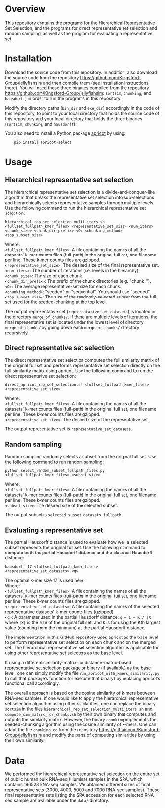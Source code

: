 # Overview

This repository contains the programs for the Hierarchical Representative Set Selection, and the programs for direct representative set selection and random sampling, as well as the program for evaluating a representative set.
   

# Installation

Download the source code from this repository. In addition, also download the source code from the repository https://github.com/Kingsford-Group/jellyfishsim and then compile them (see Installation instructions there). You will need these three binaries compiled from the repository https://github.com/Kingsford-Group/jellyfishsim: `sortsim`, `chunking`, and `hausdorff`, in order to run the programs in this repository.

Modify the directory paths (`bin_dir` and `exe_dir`) accordingly in the code of this repository, to point to your local directory that holds the source code of this repository and your local directory that holds the three binaries (`sortsim`, `chunking`, and `hausdorff`).

You also need to install a Python package [apricot](https://github.com/jmschrei/apricot) by using:
```
    pip install apricot-select
```

# Usage

## Hierarchical representative set selection

The hierarchical representative set selection is a divide-and-conquer-like algorithm that breaks the representative set selection into sub-selections and hierarchically selects representative samples through multiple levels. Use the following command to run the hierarchical representative set selection:

```
hierarchical_rep_set_selection_multi_iters.sh <fullset_fullpath_kmer_files> <representative_set_size> <num_iters> <chunk_size> <chunk_dir_prefix> <Q> <chunking_method> <top_subset_size>
```
Where: <br>
`<fullset_fullpath_kmer_files>`:  A file containing the names of all the datasets' k-mer counts files (full-path) in the original full set, one filename per line. These k-mer counts files are gzipped. <br>
`<representative_set_size>`: The desired size of the final representative set. <br>
`<num_iters>`: The number of iterations (i.e. levels in the hierarchy). <br>
`<chunk_size>`: The size of each chunk. <br>
`<chunk_dir_prefix>`: The prefix of the chunk directories (e.g. "chunk_"). <br>
`<Q>`: The average representative-set size for each chunk. <br>
`<chunking_method>`: "seeded" or "sequential". You should use "seeded". <br>
`<top_subset_size>`: The size of the randomly-selected subset from the full set used for the seeded-chunking at the top level.

The output representative set (`representative_set_datasets`) is located in the directory `merge_of_chunks/`. If there are multiple levels of iterations, the final representative set is located under the lowest level of directory `merge_of_chunks/` by going down each `merge_of_chunks/` directory recursively.

## Direct representative set selection

The direct representative set selection computes the full similarity matrix of the original full set and performs representative set selection directly on the full similarity matrix using apricot. Use the following command to run the direct representative set selection:

```
direct_apricot_rep_set_selection.sh <fullset_fullpath_kmer_files> <representative_set_size> 
```
Where: <br>
`<fullset_fullpath_kmer_files>`:  A file containing the names of all the datasets' k-mer counts files (full-path) in the original full set, one filename per line. These k-mer counts files are gzipped. <br>
`<representative_set_size>`: The desired size of the representative set. <br>

The output representative set is `representative_set_datasets`.

## Random sampling

Random sampling randomly selects a subset from the original full set. Use the following command to run random sampling:

```
python select_random_subset_fullpath_files.py <fullset_fullpath_kmer_files> <subset_size>
```

Where: <br>
`<fullset_fullpath_kmer_files>`:  A file containing the names of all the datasets' k-mer counts files (full-path) in the original full set, one filename per line. These k-mer counts files are gzipped. <br>
`<subset_size>`: The desired size of the selected subset. <br>

The output subset is `selected_subset_datasets_fullpath`.

## Evaluating a representative set

The partial Hausdorff distance is used to evaluate how well a selected subset represents the original full set. Use the following command to compute both the partial Hausdorff distance and the classical Hausdorff distance:

```
hausdorff 17 <fullset_fullpath_kmer_files> <representative_set_datasets> <q>
```

The optimal k-mer size 17 is used here. <br>
Where: <br>
`<fullset_fullpath_kmer_files>`:  A file containing the names of all the datasets' k-mer counts files (full-path) in the original full set, one filename per line. These k-mer counts files are gzipped. <br>
`<representative_set_datasets>`: A file containing the names of the selected representative datasets' k-mer counts files (gzipped). <br>
`<q>`: A parameter used in the partial Hausdorff distance: `q = 1 – K / |X|` where `|X|` is the size of the original full set, and `K` is for using the Kth largest value (counting from the minimum) as the partial Hausdorff distance. 

The implementation in this GitHub repository uses apricot as the base level to perform representative set selection on each chunk and on the merged set. The hierarchical representative set selection algorithm is applicable for using other representative set selectors as the base level.

If using a different similarity-matrix- or distance-matrix-based representative set selection package or binary (if available) as the base level, one can simply modify the file `run_apricot_with_kmers_similarity.py` to call that package’s function (or execute that binary) by replacing apricot’s functional call accordingly. 

The overall approach is based on the cosine similarity of k-mers between RNA-seq samples. If one would like to apply the hierarchical representative set selection algorithm using other similarities, one can replace the binary `sortsim` in the files `hierarchical_rep_set_selection_multi_iters.sh` and `compute_sim_matrix_for_chunks.sh` by their own binary that computes and outputs the similarity matrix. However, the binary `chunking` implements the seeded-chunking algorithm using the cosine similarity of k-mers. One can adapt the file `chunking.cc` from the repository https://github.com/Kingsford-Group/jellyfishsim and modify the parts of computing similarities by using their own similarity.

# Data

We performed the hierarchical representative set selection on the entire set of public human bulk RNA-seq (Illumina) samples in the SRA, which contains 196523 RNA-seq samples. We obtained different sizes of final representative sets (3000, 4000, 5000 and 7000 RNA-seq samples). These final representative sets listing the SRA accession for each selected RNA-seq sample are available under the `data/` directory.

